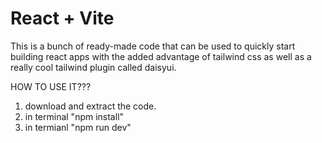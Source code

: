 # React + Vite


This is a bunch of ready-made code that can be used to quickly start building react apps with the added advantage of tailwind css as well as a really cool tailwind plugin called daisyui.

HOW TO USE IT???

1. download and extract the code.
2. in terminal "npm install"
3. in termianl "npm run dev"

